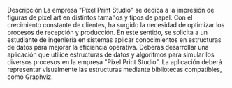 Descripción
La empresa "Pixel Print Studio" se dedica a la impresión de figuras de pixel art en distintos 
tamaños y tipos de papel. Con el crecimiento constante de clientes, ha surgido la necesidad 
de optimizar los procesos de recepción y producción. En este sentido, se solicita a un 
estudiante de ingeniería en sistemas aplicar conocimientos en estructuras de datos para 
mejorar la eficiencia operativa. 
Deberás desarrollar una aplicación que utilice estructuras de datos y algoritmos para simular 
los diversos procesos en la empresa "Pixel Print Studio". La aplicación deberá representar 
visualmente las estructuras mediante bibliotecas compatibles, como Graphviz.
